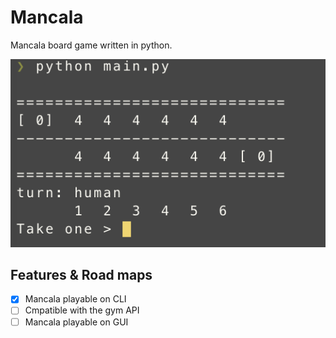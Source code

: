 # Mancala

Mancala board game written in python.

![img](assets/preview_cli.png)

## Features & Road maps

- [x] Mancala playable on CLI
- [ ] Cmpatible with the gym API
- [ ] Mancala playable on GUI
